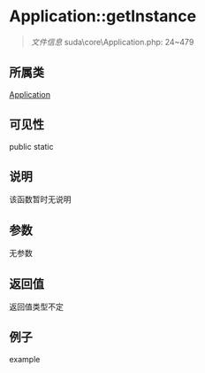 # Application::getInstance



> *文件信息* suda\core\Application.php: 24~479

## 所属类 

[Application](../Application.md)

## 可见性

 public static

## 说明

该函数暂时无说明


## 参数


无参数


## 返回值

返回值类型不定


## 例子

example